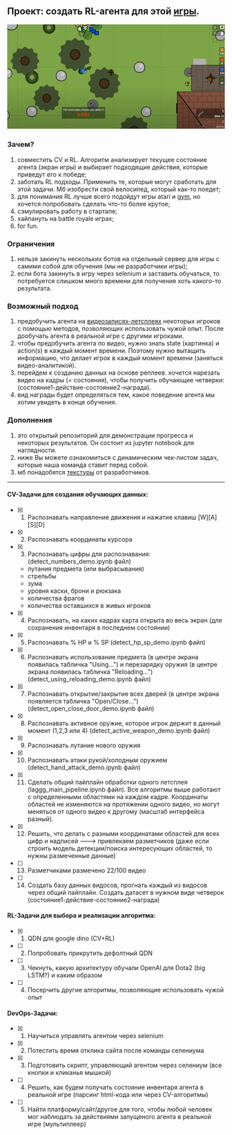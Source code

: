 ## Проект: создать RL-агента для этой [игры](https://surviv.io/).

![Image of Yaktocat](for_preview.png)

### Зачем?
1) совместить CV и RL. Алгоритм анализирует текущее состояние агента (экран игры) и выбирает подходящие действия, которые приведут его к победе;
2) заботать RL подходы. Применить те, которые могут сработать для этой задачи. Мб изобрести свой велосипед, который как-то поедет;
3) для понимания RL лучше всего подойдут игры atari и [gym](https://gym.openai.com/), но хочется попробовать сделать что-то более крутое;
4) сэмулировать работу в стартапе;
4) хайпануть на battle royale играх;
5) for fun.

### Ограничения
1) нельзя закинуть нескольких ботов на отдельный сервер для игры с самими собой для обучения (мы не разработчики игры);
2) если бота закинуть в игру через selenium и заставить обучаться, то потребуется слишком много времени для получения хоть какого-то результата.

### Возможный подход
1) предобучить агента на [видеозаписях-летсплеях](https://www.youtube.com/watch?v=ERDmPJ_0QJc&t=) некоторых игроков с помощью методов, позволяющих использовать чужой опыт. После дообучать агента в реальной игре с другими игроками.
2) чтобы предобучить агента по видео, нужно знать state (картинка) и action(s) в каждый момент времени. Поэтому нужно вытащить информацию, что делает игрок в каждый момент времени (заняться видео-аналитикой).
3) перейдем к созданию данных на основе реплеев. хочется нарезать видео на кадры (= состояния), чтобы получить обучающие четверки: (состояние1-действие-состояние2-награда).
4) вид награды будет определяться тем, какое поведение агента мы хотим увидеть в конце обучения.

### Дополнения
1) это открытый репозиторий для демонстрации прогресса и некоторых результатов. Он состоит из jupyter notebook для наглядности.
2) ниже Вы можете ознакомиться с динамическим чек-листом задач, которые наша команда ставит перед собой.
3) мб понадобятся [текстуры](https://drive.google.com/drive/folders/1qhaDdNCsisBu_7gvMNmyn_zkG4kyAZix) от разработчиков.
______________________________________________________________________________

#### CV-Задачи для создания обучающих данных:
- [x] 1)  Распознавать направление движения и нажатие клавиш [W][A][S][D]
- [x] 2)  Распознавать координаты курсора
- [x] 3)	Распознавать цифры для распознавания: (detect_numbers_demo.ipynb файл)
  - лутания предмета (или выбрасывания)
  - стрельбы
  - зума
  - уровня каски, брони и рюкзака
  - количества фрагов
  - количества оставшихся в живых игроков
- [x] 4) Распознавать, на каких кадрах карта открыта во весь экран (для сохранения инвентаря в последнем состоянии)
- [x] 5) Распознавать % HP и % SP (detect_hp_sp_demo.ipynb файл)
- [x] 6) Распознавать использование предмета (в центре экрана появилась табличка "Using...") и перезарядку оружия (в центре экрана появилась табличка "Reloading...") (detect_using_reloading_demo.ipynb файл)
- [x] 7) Распознавать открытие/закрытие всех дверей (в центре экрана появляется табличка "Open/Close...") (detect_open_close_door_demo.ipynb файл)
- [x] 8) Распознавать активное оружие, которое игрок держит в данный момент (1,2,3 или 4) (detect_active_weapon_demo.ipynb файл)
- [x] 9) Распознавать лутание нового оружия 
- [x] 10) Распознавать атаки рукой/холодным оружием (detect_hand_attack_demo.ipynb файл)
- [x] 11)	Сделать общий пайплайн обработки одного летсплея (laggg_main_pipeline.ipynb файл). Все алгоритмы выше работают с определенными областями на каждом кадре. Координаты областей не изменяются на протяжении одного видео, но могут меняться от одного видео к другому (масштаб интерфейса разный).
- [x] 12) Решить, что делать с разными координатами областей для всех цифр и надписей ---> привлекаем разметчиков (даже если строить модель детекции/поиска интересующих областей, то нужны размеченные данные)
- [ ] 13) Разметчиками размечено 22/100 видео 
- [ ] 14)	Создать базу данных видосов, прогнать каждый из видосов через общий пайплайн. Создать датасет в нужном виде четверок (состояние1-действие-состояние2-награда)

#### RL-Задачи для выбора и реализации алгоритма:
- [x] 1) QDN для google dino (CV+RL)
- [ ] 2) Попробовать прикрутить дефолтный QDN
- [ ] 3) Чекнуть, какую архитектуру обучали OpenAI для Dota2 (big LSTM?) и каким образом
- [ ] 4) Посерчить другие алгоритмы, позволяющие использовать чужой опыт

#### DevOps-Задачи:
- [x] 1) Научиться управлять агентом через selenium
- [x] 2) Потестить время отклика сайта после команды селениума
- [x] 3) Подготовить скрипт, управляющий агентом через селениум (все кнопки и кликанья мышкой)
- [ ] 4) Решить, как будем получать состояние инвентаря агента в реальной игре (парсинг html-кода или через CV-алгоритмы)
- [ ] 5) Найти платформу/сайт/другое для того, чтобы любой человек мог наблюдать за действиями запущеного агента в реальной игре (мультиплеер)
